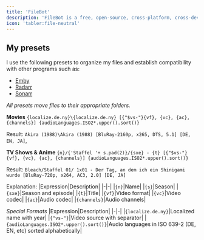 ```yaml
---
title: 'FileBot'
description: 'FileBot is a free, open-source, cross-platform, cross-device, and cross-platform, file management utility.'
icon: 'tabler:file-neutral'
---
```


## My presets

I use the following presets to organize my files and establish compatibility with other programs such as:
- [Emby](https://emby.media/)
- [Radarr](https://radarr.video/)
- [Sonarr](https://sonarr.tv/)

*All presets move files to their appropriate folders.*

**Movies**
`{localize.de.ny}\{localize.de.ny} [{"$vs-"}{vf}, {vc}, {ac}, {channels}] {audioLanguages.ISO2*.upper().sort()}`

Result: `Akira (1988)\Akira (1988) [BluRay-2160p, x265, DTS, 5.1] [DE, EN, JA]`,

**TV Shows & Anime**
`{n}/{'Staffel '+ s.pad(2)}/{sxe} - {t} [{"$vs-"}{vf}, {vc}, {ac}, {channels}] {audioLanguages.ISO2*.upper().sort()}`

Result: `Bleach/Staffel 01/ 1x01 - Der Tag, an dem ich ein Shinigami wurde [BluRay-720p, x264, AC3, 2.0] [DE, JA]`

Explanation:
|Expression|Description|
|-|-|
|`{n}`|Name|
|`{s}`|Season|
|`{sxe}`|Season and episode|
|`{t}`|Title|
|`{vf}`|Video format|
|`{vc}`|Video codec|
|`{ac}`|Audio codec|
|`{channels}`|Audio channels|

*Special Formats*
|Expression|Description|
|-|-|
|`{localize.de.ny}`|Localized name with year|
|`{"vs-"}`|Video source with separator|
|`{audioLanguages.ISO2*.upper().sort()}`|Audio languages in ISO 639-2 (DE, EN, etc) sorted alphabetically|

